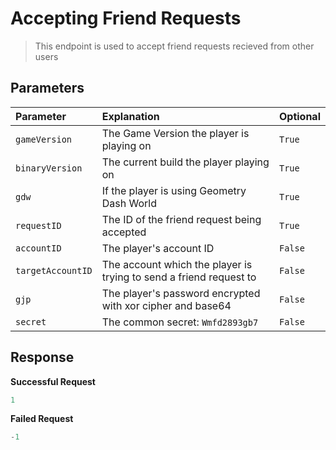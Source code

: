 # Accepting Friend Requests

> This endpoint is used to accept friend requests recieved from other users

## Parameters

| Parameter         | Explanation                                                        | Optional |
| :---------------- | :----------------------------------------------------------------- | -------- |
| `gameVersion`     | The Game Version the player is playing on                          | `True`   |
| `binaryVersion`   | The current build the player playing on                            | `True`   |
| `gdw`             | If the player is using Geometry Dash World                         | `True`   |
| `requestID`       | The ID of the friend request being accepted                        | `True`   |
| `accountID`       | The player's account ID                                            | `False`  |
| `targetAccountID` | The account which the player is trying to send a friend request to | `False`  |
| `gjp`             | The player's password encrypted with xor cipher and base64         | `False`  |
| `secret`          | The common secret: `Wmfd2893gb7`                                   | `False`  |

## Response

<b>Successful Request</b>

```py
1
```

<b>Failed Request</b>

```py
-1
```
